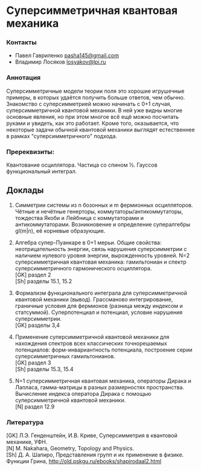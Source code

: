 # Суперсимметричная квантовая механика

### Контакты
* Павел Гавриленко <pasha145@gmail.com>
* Владимир Лосяков <losyakov@lpi.ru>

### Аннотация

Суперсимметричные модели теории поля это хорошие игрушечные примеры, в которых удаётся получить больше ответов, чем обычно. Знакомство с суперсимметрией можно начинать с 0+1 случая, суперсимметричной квантовой механики. В ней уже видны многие основные явления, но при этом многое всё ещё можно посчитать руками и увидеть, как это работает. Кроме того, оказывается, что некоторые задачи обычной квантовой механики выглядят естественнее в рамках "суперсимметричного" подхода.

### Пререквизиты:
Квантование осциллятора. Частица со спином ½. Гауссов функциональный интеграл.

## Доклады

1. Симметрии системы из n бозонных и m фермионных осцилляторов. Чётные и нечётные генерторы, коммутаторы/антикоммутаторы, тождества Якоби и Лейбница с коммутаторами и антикоммутаторами. Возникновение и определение супералгебры gl(m\|n), её корневые образующие.

1. Алгебра супер-Пуанкаре в 0+1 мерьи. Общие свойства: неотрицательность энергии, связь нарушения суперсимметрии с наличием нулевого уровня энергии, вырожденность уровней. N=2 суперсимметричная квантовая механика: гамильтониан и спектр суперсимметричного гармонического осциллятора.  
[GK] раздел 2  
[Sh] разделы 15.1, 15.2

1. Формализм функционального интеграла для суперсимметричной квантовой механики (вывод). Грассманово интегрирование, граничные условия для фермионов (разница между индексом и статсуммой). Суперпотенциал и потенциал, условие нарушения суперсимметрии.  
[GK] разделы 3,4

1. Применение суперсимметричной квантовой механики для нахождения спектров всех классических точнорешаемых потенциалов: форм-инвариантность потенциала, построение серии суперсимметричных гамильтонианов.  
[GK] раздел 3  
[Sh] разделы 15.3, 15.4

1. N=1 суперсимметричная квантовая механика, операторы Дирака и Лапласа, гамма-матрицы в разных размерностях пространства.  
Вычисление индекса оператора Дирака с помощью суперсимметричной квантовой механики.  
[N] раздел 12.9

### Литература
[GK] Л.Э. Генденштейн, И.В. Криве, Суперсимметрия в квантовой механике, УФН.  
[N] M. Nakahara, Geometry, Topology and Physics.  
[Sh] Д. А. Шапиро, Представления групп и их применение в физике. Функции Грина, http://old.pskgu.ru/ebooks/shapirodaal2.html
